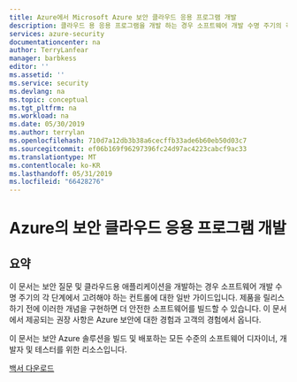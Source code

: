 ```yaml
---
title: Azure에서 Microsoft Azure 보안 클라우드 응용 프로그램 개발
description: 클라우드 용 응용 프로그램을 개발 하는 경우 소프트웨어 개발 수명 주기의 각 단계에서 고려해 야 할 보안 질문 및 컨트롤에는 가이드입니다.
services: azure-security
documentationcenter: na
author: TerryLanfear
manager: barbkess
editor: ''
ms.assetid: ''
ms.service: security
ms.devlang: na
ms.topic: conceptual
ms.tgt_pltfrm: na
ms.workload: na
ms.date: 05/30/2019
ms.author: terrylan
ms.openlocfilehash: 710d7a12db3b38a6cecffb33ade6b60eb50d03c7
ms.sourcegitcommit: ef06b169f96297396fc24d97ac4223cabcf9ac33
ms.translationtype: MT
ms.contentlocale: ko-KR
ms.lasthandoff: 05/31/2019
ms.locfileid: "66428276"
---
```

# <a name="develop-secure-cloud-applications-on-azure"></a>Azure의 보안 클라우드 응용 프로그램 개발
## <a name="abstract"></a>요약
이 문서는 보안 질문 및 클라우드용 애플리케이션을 개발하는 경우 소프트웨어 개발 수명 주기의 각 단계에서 고려해야 하는 컨트롤에 대한 일반 가이드입니다. 제품을 릴리스하기 전에 이러한 개념을 구현하면 더 안전한 소프트웨어를 빌드할 수 있습니다. 이 문서에서 제공되는 권장 사항은 Azure 보안에 대한 경험과 고객의 경험에서 옵니다.

이 문서는 보안 Azure 솔루션을 빌드 및 배포하는 모든 수준의 소프트웨어 디자이너, 개발자 및 테스터를 위한 리소스입니다.

[백서 다운로드](https://azure.microsoft.com/mediahandler/files/resourcefiles/develop-secure-applications-on-azure/Develop%20secure%20applications%20on%20Azure.pdf)
